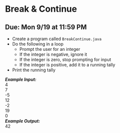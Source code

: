 # Break & Continue

## Due: Mon 9/19 at 11:59 PM

- Create a program called `BreakContinue.java`
- Do the following in a loop
  - Prompt the user for an integer
  - If the integer is negative, ignore it
  - If the integer is zero, stop prompting for input
  - If the integer is positive, add it to a running tally
- Print the running tally  

***Example Input:***\
4\
7\
-5\
12\
-2\
19\
0\
***Example Output:***\
42
